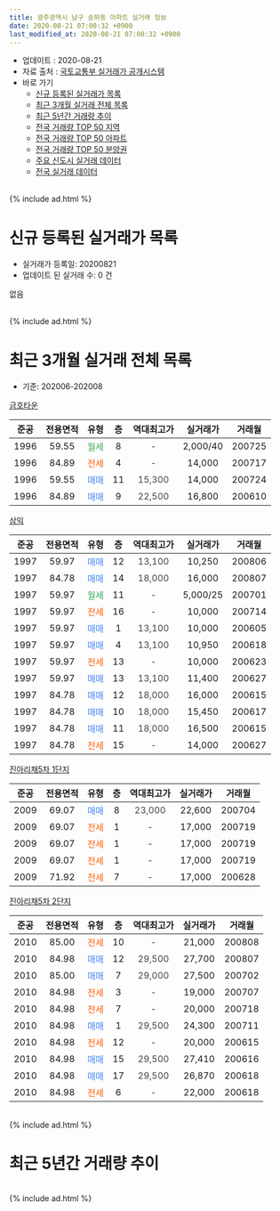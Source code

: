 ```yaml
---
title: 광주광역시 남구 송하동 아파트 실거래 정보
date: 2020-08-21 07:00:32 +0900
last_modified_at: 2020-08-21 07:00:32 +0900
---
```


* 업데이트 : 2020-08-21
* 자료 출처 : [국토교통부 실거래가 공개시스템](http://rt.molit.go.kr)
* 바로 가기
    * [신규 등록된 실거래가 목록](#신규-등록된-실거래가-목록)
    * [최근 3개월 실거래 전체 목록](#최근-3개월-실거래-전체-목록)
    * [최근 5년간 거래량 추이](#최근-5년간-거래량-추이)
    * [전국 거래량 TOP 50 지역](https://inasie.github.io/apt-trade-info/최근-3개월-전국에서-가장-거래가-많이-발생한-지역)
    * [전국 거래량 TOP 50 아파트](https://inasie.github.io/apt-trade-info/최근-3개월-전국에서-가장-거래가-많이-발생한-아파트)
    * [전국 거래량 TOP 50 분양권](https://inasie.github.io/apt-trade-info/최근-3개월-전국에서-가장-거래가-많이-발생한-분양권)
    * [주요 신도시 실거래 데이터](https://inasie.github.io/apt-trade-info/주요-신도시)
    * [전국 실거래 데이터](https://inasie.github.io/apt-trade-info/전국)
<br>
{% include ad.html %}
<br>

# 신규 등록된 실거래가 목록
* 실거래가 등록일: 20200821
* 업데이트 된 실거래 수: 0 건

없음

<br>
{% include ad.html %}
<br>

# 최근 3개월 실거래 전체 목록
* 기준: 202006-202008


[금호타운](https://search.naver.com/search.naver?query=%EA%B4%91%EC%A3%BC%EA%B4%91%EC%97%AD%EC%8B%9C+%EB%82%A8%EA%B5%AC+%EC%86%A1%ED%95%98%EB%8F%99+%EA%B8%88%ED%98%B8%ED%83%80%EC%9A%B4)

|준공|전용면적|유형|층|역대최고가|실거래가|거래월|
|:---:|:---:|:---:|:---:|:---:|:---:|:---:|
|1996|59.55|<span style="color:#34a853">월세</span>|8|<span style="color:#444444">-</span>|2,000/40|200725|
|1996|84.89|<span style="color:#ff5a00">전세</span>|4|<span style="color:#444444">-</span>|14,000|200717|
|1996|59.55|<span style="color:#4285f3">매매</span>|11|<span style="color:#444444">15,300</span>|14,000|200724|
|1996|84.89|<span style="color:#4285f3">매매</span>|9|<span style="color:#444444">22,500</span>|16,800|200610|

[삼익](https://search.naver.com/search.naver?query=%EA%B4%91%EC%A3%BC%EA%B4%91%EC%97%AD%EC%8B%9C+%EB%82%A8%EA%B5%AC+%EC%86%A1%ED%95%98%EB%8F%99+%EC%82%BC%EC%9D%B5)

|준공|전용면적|유형|층|역대최고가|실거래가|거래월|
|:---:|:---:|:---:|:---:|:---:|:---:|:---:|
|1997|59.97|<span style="color:#4285f3">매매</span>|12|<span style="color:#444444">13,100</span>|10,250|200806|
|1997|84.78|<span style="color:#4285f3">매매</span>|14|<span style="color:#444444">18,000</span>|16,000|200807|
|1997|59.97|<span style="color:#34a853">월세</span>|11|<span style="color:#444444">-</span>|5,000/25|200701|
|1997|59.97|<span style="color:#ff5a00">전세</span>|16|<span style="color:#444444">-</span>|10,000|200714|
|1997|59.97|<span style="color:#4285f3">매매</span>|1|<span style="color:#444444">13,100</span>|10,000|200605|
|1997|59.97|<span style="color:#4285f3">매매</span>|4|<span style="color:#444444">13,100</span>|10,950|200618|
|1997|59.97|<span style="color:#ff5a00">전세</span>|13|<span style="color:#444444">-</span>|10,000|200623|
|1997|59.97|<span style="color:#4285f3">매매</span>|13|<span style="color:#444444">13,100</span>|11,400|200627|
|1997|84.78|<span style="color:#4285f3">매매</span>|12|<span style="color:#444444">18,000</span>|16,000|200615|
|1997|84.78|<span style="color:#4285f3">매매</span>|10|<span style="color:#444444">18,000</span>|15,450|200617|
|1997|84.78|<span style="color:#4285f3">매매</span>|11|<span style="color:#444444">18,000</span>|16,500|200615|
|1997|84.78|<span style="color:#ff5a00">전세</span>|15|<span style="color:#444444">-</span>|14,000|200627|

[진아리채5차 1단지](https://search.naver.com/search.naver?query=%EA%B4%91%EC%A3%BC%EA%B4%91%EC%97%AD%EC%8B%9C+%EB%82%A8%EA%B5%AC+%EC%86%A1%ED%95%98%EB%8F%99+%EC%A7%84%EC%95%84%EB%A6%AC%EC%B1%845%EC%B0%A8+1%EB%8B%A8%EC%A7%80)

|준공|전용면적|유형|층|역대최고가|실거래가|거래월|
|:---:|:---:|:---:|:---:|:---:|:---:|:---:|
|2009|69.07|<span style="color:#4285f3">매매</span>|8|<span style="color:#444444">23,000</span>|22,600|200704|
|2009|69.07|<span style="color:#ff5a00">전세</span>|1|<span style="color:#444444">-</span>|17,000|200719|
|2009|69.07|<span style="color:#ff5a00">전세</span>|1|<span style="color:#444444">-</span>|17,000|200719|
|2009|69.07|<span style="color:#ff5a00">전세</span>|1|<span style="color:#444444">-</span>|17,000|200719|
|2009|71.92|<span style="color:#ff5a00">전세</span>|7|<span style="color:#444444">-</span>|17,000|200628|

[진아리채5차 2단지](https://search.naver.com/search.naver?query=%EA%B4%91%EC%A3%BC%EA%B4%91%EC%97%AD%EC%8B%9C+%EB%82%A8%EA%B5%AC+%EC%86%A1%ED%95%98%EB%8F%99+%EC%A7%84%EC%95%84%EB%A6%AC%EC%B1%845%EC%B0%A8+2%EB%8B%A8%EC%A7%80)

|준공|전용면적|유형|층|역대최고가|실거래가|거래월|
|:---:|:---:|:---:|:---:|:---:|:---:|:---:|
|2010|85.00|<span style="color:#ff5a00">전세</span>|10|<span style="color:#444444">-</span>|21,000|200808|
|2010|84.98|<span style="color:#4285f3">매매</span>|12|<span style="color:#444444">29,500</span>|27,700|200807|
|2010|85.00|<span style="color:#4285f3">매매</span>|7|<span style="color:#444444">29,000</span>|27,500|200702|
|2010|84.98|<span style="color:#ff5a00">전세</span>|3|<span style="color:#444444">-</span>|19,000|200707|
|2010|84.98|<span style="color:#ff5a00">전세</span>|7|<span style="color:#444444">-</span>|20,000|200718|
|2010|84.98|<span style="color:#4285f3">매매</span>|1|<span style="color:#444444">29,500</span>|24,300|200711|
|2010|84.98|<span style="color:#ff5a00">전세</span>|12|<span style="color:#444444">-</span>|20,000|200615|
|2010|84.98|<span style="color:#4285f3">매매</span>|15|<span style="color:#444444">29,500</span>|27,410|200616|
|2010|84.98|<span style="color:#4285f3">매매</span>|17|<span style="color:#444444">29,500</span>|26,870|200618|
|2010|84.98|<span style="color:#ff5a00">전세</span>|6|<span style="color:#444444">-</span>|22,000|200618|


<br>
{% include ad.html %}
<br>

# 최근 5년간 거래량 추이


<div style="width:100%;">
    <canvas id="deal_progress" height="200"></canvas>
</div>

<script>
new Chart(document.getElementById("deal_progress"), {
    type: 'line',
    data: {
        labels: ['201508','201509','201510','201511','201512','201601','201602','201603','201604','201605','201606','201607','201608','201609','201610','201611','201612','201701','201702','201703','201704','201705','201706','201707','201708','201709','201710','201711','201712','201801','201802','201803','201804','201805','201806','201807','201808','201809','201810','201811','201812','201901','201902','201903','201904','201905','201906','201907','201908','201909','201910','201911','201912','202001','202002','202003','202004','202005','202006','202007','202008'],
        datasets: [{
            label: '매매',
            pointRadius: 1,
            data: [8, 18, 11, 10, 9, 5, 8, 13, 5, 5, 7, 8, 7, 8, 9, 8, 7, 5, 10, 10, 5, 6, 10, 12, 12, 9, 8, 7, 10, 9, 5, 12, 7, 16, 9, 12, 13, 17, 14, 4, 8, 3, 6, 11, 5, 12, 4, 8, 5, 4, 3, 12, 11, 7, 10, 3, 4, 4, 9, 4, 3],
            borderColor: "rgba(255, 201, 14, 1)",
            backgroundColor: "rgba(255, 201, 14, 0.5)",
            fill: false,
            lineTension: 0
        },{
            label: '전월세',
            pointRadius: 1,
            data: [9, 2, 4, 4, 5, 3, 2, 3, 3, 0, 5, 4, 1, 3, 7, 2, 2, 4, 4, 3, 7, 3, 2, 4, 4, 4, 3, 1, 2, 11, 5, 7, 5, 6, 4, 3, 2, 6, 3, 2, 7, 3, 6, 4, 5, 5, 3, 4, 1, 2, 5, 1, 5, 5, 5, 3, 4, 5, 5, 9, 1],
            borderColor: "rgba(0, 141, 185, 1)",
            backgroundColor: "rgba(0, 141, 185, 0.5)",
            fill: false,
            lineTension: 0
        }
        ]
    },
    options: {
        responsive: true,
        title: {
            display: false
        },
        tooltips: {
            mode: 'index',
            intersect: false
        },
        hover: {
            mode: 'nearest',
            intersect: true
        },
        scales: {
            xAxes: [{
                display: true,
                scaleLabel: {
                    display: true,
                    labelString: '년/월'
                }
            }],
            yAxes: [{
                display: true,
                ticks: {
                    suggestedMin: 0,
                },
                scaleLabel: {
                    display: true,
                    labelString: '실거래 수'
                }
            }]
        }
    }
});

</script>


<br>
{% include ad.html %}
<br>

